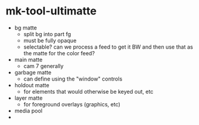 # mk-tool-ultimatte

- bg matte
    - split bg into part fg
    - must be fully opaque
    - selectable? can we process a feed to get it BW and then use that as the matte for the color feed?
- main matte
    - cam 7 generally
- garbage matte
    - can define using the "window" controls 
- holdout matte
    - for elements that would otherwise be keyed out, etc
- layer matte
    - for foreground overlays (graphics, etc)
- media pool
- 